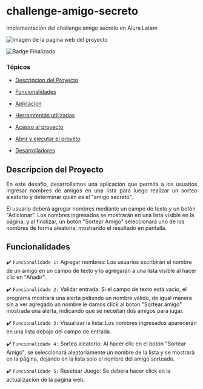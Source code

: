 # challenge-amigo-secreto
Implementación del challenge amigo secreto en Alura Latam

![Imagen de la pagina web del proyecto](https://github.com/user-attachments/assets/ddb7af6c-b971-4584-a6d0-a7948746e78f)

![Badge Finalizado](https://img.shields.io/badge/STATUS-%20FINALIZADO-green)

### Tópicos 

- [Descripcion del Proyecto](#Descripcion-del-Proyecto)

- [Funcionalidades](#Funcionalidades)

- [Aplicaçion](#Aplicaçion)

- [Herramtentas utilizadas](#Herramientas-Utilizadas)

- [Acesso al proyecto](#Acesso-al-Proyecto)

- [Abrir y ejecutar el proyeto](#Abrir-y-ejecutar-el-Proyecto)

- [Desarrolladores](#Deserrolladores)

## Descripcion del Proyecto

<p align="justify">
En este desafío, desarrollamos una aplicación que permita a los usuarios ingresar nombres de amigos en una lista para luego realizar un sorteo aleatorio y determinar quién es el "amigo secreto".

El usuario deberá agregar nombres mediante un campo de texto y un botón "Adicionar". Los nombres ingresados se mostrarán en una lista visible en la página, y al finalizar, un botón "Sortear Amigo" seleccionará uno de los nombres de forma aleatoria, mostrando el resultado en pantalla.
</p>

## Funcionalidades

:heavy_check_mark: `Funcionalidade 1:` Agregar nombres: Los usuarios escribirán el nombre de un amigo en un campo de texto y lo agregarán a una lista visible al hacer clic en "Añadir".

:heavy_check_mark: `Funcionalidade 2:` Validar entrada: Si el campo de texto está vacío, el programa mostrará una alerta pidiendo un nombre válido, de igual manera sin a ver agregado un nombre le damos click al boton "Sortear amigo" mostrada una alerta, indicando que se neceitan dos amigos para jugar.

:heavy_check_mark: `Funcionalidade 3:` Visualizar la lista: Los nombres ingresados aparecerán en una lista debajo del campo de entrada.

:heavy_check_mark: `Funcionalidade 4:` Sorteo aleatorio: Al hacer clic en el botón "Sortear Amigo", se seleccionará aleatoriamente un nombre de la lista y se mostrará en la página, dejando en la lista solo el nombre del amigo sorteado.

:heavy_check_mark: `Funcionalidade 5:` Resetear Juego: Se debera hacer click en la actualizacion de la pagina web.

